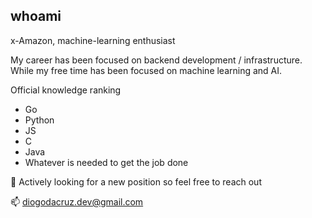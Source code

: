 ## whoami
x-Amazon, machine-learning enthusiast 

My career has been focused on backend development / infrastructure. 
While my free time has been focused on machine learning and AI.

Official knowledge ranking
- Go
- Python
- JS
- C
- Java
- Whatever is needed to get the job done

🔭 Actively looking for a new position so feel free to reach out 

📫 diogodacruz.dev@gmail.com

<!--
**dc-dc-dc/dc-dc-dc** is a ✨ _special_ ✨ repository because its `README.md` (this file) appears on your GitHub profile.

Here are some ideas to get you started:

- 🔭 I’m currently working on ...
- 🌱 I’m currently learning ...
- 👯 I’m looking to collaborate on ...
- 🤔 I’m looking for help with ...
- 💬 Ask me about ...
- 📫 How to reach me: ...
- 😄 Pronouns: ...
- ⚡ Fun fact: ...
-->
